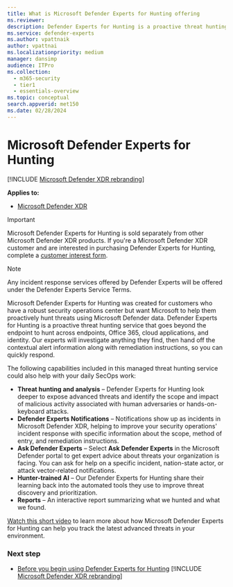 ```yaml
---
title: What is Microsoft Defender Experts for Hunting offering
ms.reviewer:
description: Defender Experts for Hunting is a proactive threat hunting service that goes beyond the endpoint to hunt across endpoints
ms.service: defender-experts
ms.author: vpattnaik
author: vpattnai
ms.localizationpriority: medium
manager: dansimp
audience: ITPro
ms.collection:
  - m365-security
  - tier1
  - essentials-overview
ms.topic: conceptual
search.appverid: met150
ms.date: 02/28/2024
---
```


# Microsoft Defender Experts for Hunting

[!INCLUDE [Microsoft Defender XDR rebranding](../includes/microsoft-defender.md)]

**Applies to:**

- [Microsoft Defender XDR](https://go.microsoft.com/fwlink/?linkid=2118804)

> [!IMPORTANT]
> Microsoft Defender Experts for Hunting is sold separately from other Microsoft Defender XDR products. If you're a Microsoft Defender XDR customer and are interested in purchasing Defender Experts for Hunting, complete a [customer interest form](https://aka.ms/DEX4HuntingCustomerInterestForm).

> [!NOTE]
> Any incident response services offered by Defender Experts will be offered under the Defender Experts Service Terms.

Microsoft Defender Experts for Hunting was created for customers who have a robust security operations center but want Microsoft to help them proactively hunt threats using Microsoft Defender data. Defender Experts for Hunting is a proactive threat hunting service that goes beyond the endpoint to hunt across endpoints, Office 365, cloud applications, and identity. Our experts will investigate anything they find, then hand off the contextual alert information along with remediation instructions, so you can quickly respond.

The following capabilities included in this managed threat hunting service could also help with your daily SecOps work:

- **Threat hunting and analysis** – Defender Experts for Hunting look deeper to expose advanced threats and identify the scope and impact of malicious activity associated with human adversaries or hands-on-keyboard attacks.
- **Defender Experts Notifications** – Notifications show up as incidents in Microsoft Defender XDR, helping to improve your security operations' incident response with specific information about the scope, method of entry, and remediation instructions.
- **Ask Defender Experts** – Select **Ask Defender Experts** in the Microsoft Defender portal to get expert advice about threats your organization is facing. You can ask for help on a specific incident, nation-state actor, or attack vector-related notifications.
- **Hunter-trained AI** – Our Defender Experts for Hunting share their learning back into the automated tools they use to improve threat discovery and prioritization.
- **Reports** – An interactive report summarizing what we hunted and what we found.

[Watch this short video](https://youtu.be/4t1JgE0X0jc) to learn more about how Microsoft Defender Experts for Hunting can help you track the latest advanced threats in your environment.

### Next step

- [Before you begin using Defender Experts for Hunting](before-you-begin-defender-experts.md)
[!INCLUDE [Microsoft Defender XDR rebranding](../includes/defender-m3d-techcommunity.md)]
